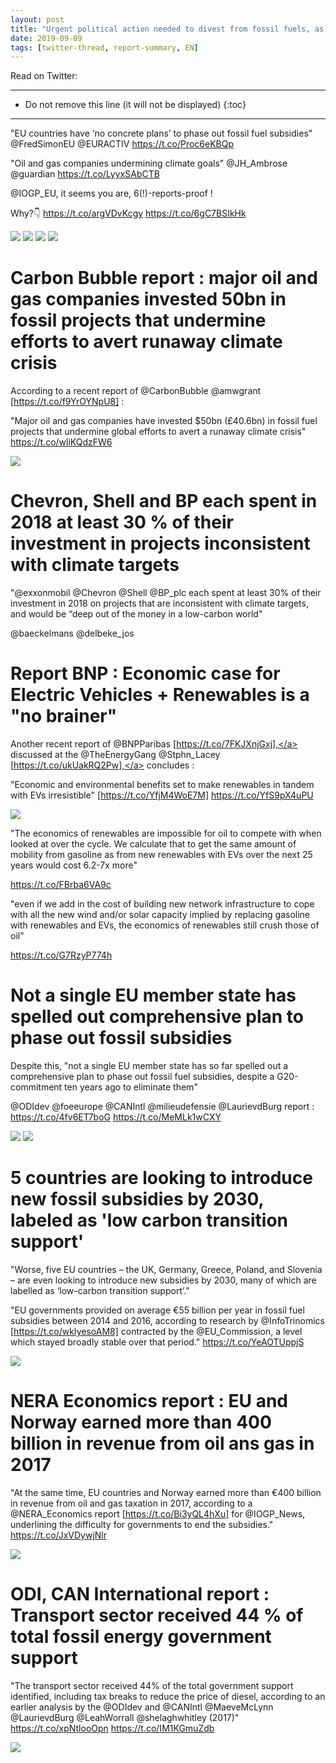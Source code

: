 ```yaml
---
layout: post
title: "Urgent political action needed to divest from fossil fuels, as oil and gas companies undermine climate goals"
date: 2019-09-09
tags: [twitter-thread, report-summary, EN]
---
```


Read on Twitter: <a href="http://bit.ly/2LBTLAi" target="_blank"><i class="fab fa-twitter-square fa-1x" title="twitter-thread"></i></a>

-----
* Do not remove this line (it will not be displayed)
{:toc}
-----

"EU countries have ‘no concrete plans’ to phase out fossil fuel subsidies" <span class="tweet-mention">@FredSimonEU</span> <span class="tweet-mention">@EURACTIV</span> <a class="tweet-lnk" href="https://t.co/Proc6eKBQp" target="_blank">https://t.co/Proc6eKBQp</a>

"Oil and gas companies undermining climate goals" <span class="tweet-mention">@JH_Ambrose</span> <span class="tweet-mention">@guardian</span> <a class="tweet-lnk" href="https://t.co/LyyxSAbCTB" target="_blank">https://t.co/LyyxSAbCTB</a>

<span class="tweet-mention">@IOGP_EU</span>, it seems you are, 6(!)-reports-proof !

Why?👇 <a class="tweet-lnk" href="https://t.co/argVDvKcgy" target="_blank">https://t.co/argVDvKcgy</a> <a class="tweet-lnk" href="https://t.co/6gC7BSIkHk" target="_blank">https://t.co/6gC7BSIkHk</a>

<img class='twimg' style='max-width: 60%' src='http://pbs.twimg.com/media/EEBuLpWW4AgkZXa.jpg'/>


<img class='twimg' style='max-width: 60%' src='http://pbs.twimg.com/media/EEBuLpSXsAY342H.jpg'/>


<img class='twimg' style='max-width: 60%' src='http://pbs.twimg.com/media/EEBuLpbXoAIDLlB.jpg'/>


<img class='twimg' style='max-width: 60%' src='http://pbs.twimg.com/media/EEBuLpYWwAA2udQ.jpg'/>

# Carbon Bubble report : major oil and gas companies invested 50bn in fossil projects that undermine efforts to avert runaway climate crisis

According to a recent report of <span class="tweet-mention">@CarbonBubble</span> <span class="tweet-mention">@amwgrant</span> [<a class="tweet-lnk" href="https://t.co/f9YrOYNpU8]" target="_blank">https://t.co/f9YrOYNpU8]</a> :

"Major oil and gas companies have invested $50bn (£40.6bn) in fossil fuel projects that undermine global efforts to avert a runaway climate crisis" <a class="tweet-lnk" href="https://t.co/wliKQdzFW6" target="_blank">https://t.co/wliKQdzFW6</a>

<img class='twimg' style='max-width: 60%' src='http://pbs.twimg.com/media/EEBuMTSWwAIiOQN.jpg'/>

# Chevron, Shell and BP each spent in 2018 at least 30 % of their investment in projects inconsistent with climate targets
"<span class="tweet-mention">@exxonmobil</span> <span class="tweet-mention">@Chevron</span> <span class="tweet-mention">@Shell</span> <span class="tweet-mention">@BP_plc</span> each spent at least 30% of their investment in 2018 on projects that are inconsistent with climate targets, and would be “deep out of the money in a low-carbon world"

<span class="tweet-mention">@baeckelmans</span> <span class="tweet-mention">@delbeke_jos</span>

# Report BNP : Economic case for Electric Vehicles + Renewables is a "no brainer"

Another recent report of <span class="tweet-mention">@BNPParibas</span> [<a class="tweet-lnk" href="https://t.co/7FKJXnjGxj]," target="_blank">https://t.co/7FKJXnjGxj],</a> discussed at the <span class="tweet-mention">@TheEnergyGang</span> <span class="tweet-mention">@Stphn_Lacey</span> [<a class="tweet-lnk" href="https://t.co/ukUakRQ2Pw]," target="_blank">https://t.co/ukUakRQ2Pw],</a> concludes :

"Economic and environmental benefits set to make renewables in tandem with EVs irresistible" [<a class="tweet-lnk" href="https://t.co/YfjM4WoE7M]" target="_blank">https://t.co/YfjM4WoE7M]</a> <a class="tweet-lnk" href="https://t.co/YfS9pX4uPU" target="_blank">https://t.co/YfS9pX4uPU</a>

<img class='twimg' style='max-width: 60%' src='http://pbs.twimg.com/media/EEBuNBYXUAA67Fe.jpg'/>

"The economics of renewables are impossible for oil to compete with when looked at over the cycle. We calculate that to get the same amount of mobility from gasoline as from new renewables with EVs over the next 25 years would cost 6.2-7x more"

<a class="tweet-lnk" href="https://t.co/FBrba6VA9c" target="_blank">https://t.co/FBrba6VA9c</a>

"even if we add in the cost of building new network infrastructure to cope with all the new wind and/or solar capacity  implied  by  replacing  gasoline  with  renewables  and  EVs,  the  economics  of  renewables  still  crush those of oil"

<a class="tweet-lnk" href="https://t.co/G7RzyP774h" target="_blank">https://t.co/G7RzyP774h</a>

# Not a single EU member state has spelled out comprehensive plan to phase out fossil subsidies

Despite this, "not a single EU member state has so far spelled out a comprehensive plan to phase out fossil fuel subsidies, despite a G20-commitment ten years ago to eliminate them"

<span class="tweet-mention">@ODIdev</span> <span class="tweet-mention">@foeeurope</span> <span class="tweet-mention">@CANIntl</span> <span class="tweet-mention">@milieudefensie</span> <span class="tweet-mention">@LaurievdBurg</span>  report : <a class="tweet-lnk" href="https://t.co/4fv6ET7boG" target="_blank">https://t.co/4fv6ET7boG</a> <a class="tweet-lnk" href="https://t.co/MeMLk1wCXY" target="_blank">https://t.co/MeMLk1wCXY</a>

<img class='twimg' style='max-width: 60%' src='http://pbs.twimg.com/media/EEBuNwLXoAA_kO1.jpg'/>


<img class='twimg' style='max-width: 60%' src='http://pbs.twimg.com/media/EEBuNwXXUAAO8SC.jpg'/>

# 5 countries are looking to introduce new fossil subsidies by 2030, labeled as 'low carbon transition support'

"Worse, five EU countries – the UK, Germany, Greece, Poland, and Slovenia – are even looking to introduce new subsidies by 2030, many of which are labelled as ‘low-carbon transition support’."

"EU governments provided on average €55 billion per year in fossil fuel subsidies between 2014 and 2016, according to research by <span class="tweet-mention">@InfoTrinomics</span> [<a class="tweet-lnk" href="https://t.co/wkIyesoAM8]" target="_blank">https://t.co/wkIyesoAM8]</a> contracted by the <span class="tweet-mention">@EU_Commission</span>, a level which stayed broadly stable over that period." <a class="tweet-lnk" href="https://t.co/YeAOTUppjS" target="_blank">https://t.co/YeAOTUppjS</a>

<img class='twimg' style='max-width: 60%' src='http://pbs.twimg.com/media/EEBuOZKWwAEXQvF.jpg'/>

# NERA Economics report : EU and Norway earned more than 400 billion in revenue from oil ans gas in 2017
"At the same time, EU countries and Norway earned more than €400 billion in revenue from oil and gas taxation in 2017, according to a <span class="tweet-mention">@NERA_Economics</span> report [<a class="tweet-lnk" href="https://t.co/Bi3yQL4hXu]" target="_blank">https://t.co/Bi3yQL4hXu]</a> for <span class="tweet-mention">@IOGP_News</span>, underlining the difficulty for governments to end the subsidies." <a class="tweet-lnk" href="https://t.co/JxVDywjNlr" target="_blank">https://t.co/JxVDywjNlr</a>

<img class='twimg' style='max-width: 60%' src='http://pbs.twimg.com/media/EEBuO4DWwAAtVoE.jpg'/>

# ODI, CAN International report : Transport sector received 44 % of total fossil energy government support
"The transport sector received 44% of the total government support identified, including tax breaks to reduce the price of diesel, according to an earlier analysis by the <span class="tweet-mention">@ODIdev</span> and <span class="tweet-mention">@CANIntl</span> <span class="tweet-mention">@MaeveMcLynn</span> <span class="tweet-mention">@LaurievdBurg</span> <span class="tweet-mention">@LeahWorrall</span> <span class="tweet-mention">@shelaghwhitley</span> (2017)" <a class="tweet-lnk" href="https://t.co/xpNtlooOpn" target="_blank">https://t.co/xpNtlooOpn</a> <a class="tweet-lnk" href="https://t.co/IM1KGmuZdb" target="_blank">https://t.co/IM1KGmuZdb</a>

<img class='twimg' style='max-width: 60%' src='http://pbs.twimg.com/media/EEBuPcUXYAE4Lgw.jpg'/>
